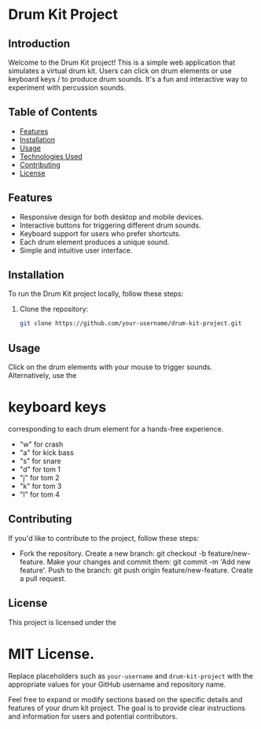 # Drum Kit Project

## Introduction

Welcome to the Drum Kit project! This is a simple web application that simulates a virtual drum kit. Users can click on drum elements or use keyboard keys / to produce drum sounds. It's a fun and interactive way to experiment with percussion sounds.

## Table of Contents

- [Features](#features)
- [Installation](#installation)
- [Usage](#usage)
- [Technologies Used](#technologies-used)
- [Contributing](#contributing)
- [License](#license)

## Features

- Responsive design for both desktop and mobile devices.
- Interactive buttons for triggering different drum sounds.
- Keyboard support for users who prefer shortcuts.
- Each drum element produces a unique sound.
- Simple and intuitive user interface.

## Installation

To run the Drum Kit project locally, follow these steps:

1. Clone the repository:
   ```bash
   git clone https://github.com/your-username/drum-kit-project.git
   ```

## Usage

Click on the drum elements with your mouse to trigger sounds.
Alternatively, use the <h1> keyboard keys </h1> corresponding to each drum element for a hands-free experience.
- "w" for crash
- "a" for kick bass
- "s" for snare
- "d" for tom 1
- "j" for tom 2
- "k" for tom 3
- "l" for tom 4

## Contributing

If you'd like to contribute to the project, follow these steps:

-  Fork the repository.
Create a new branch: git checkout -b feature/new-feature.
Make your changes and commit them: git commit -m 'Add new feature'.
Push to the branch: git push origin feature/new-feature.
Create a pull request.
 
## License
This project is licensed under the <h1> MIT License.</h1>

Replace placeholders such as `your-username` and `drum-kit-project` with the appropriate values for your GitHub username and repository name.

Feel free to expand or modify sections based on the specific details and features of your drum kit project. The goal is to provide clear instructions and information for users and potential contributors.

